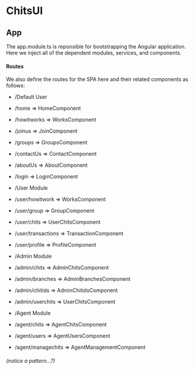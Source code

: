 # ChitsUI
## App
The app.module.ts is reponsible for bootstrapping the Angular application. Here we inject all of the dependent modules, services,
and components.

#### Routes

We also define the routes for the SPA here and their related components as follows:
* /Default User
* /home => HomeComponent
* /howitworks => WorksComponent
* /joinus => JoinComponent
* /groups => GroupsComponent
* /contactUs => ContactComponent
* /aboutUs => AboutComponent
* /login  => LoginComponent

* /User Module
* /user/howitwork => WorksComponent
* /user/group => GroupComponent
* /user/chits => UserChitsComponent
* /user/transactions => TransactionComponent
* /user/profile => ProfileComponent

* /Admin Module
* /admin/chits => AdminChitsComponent
* /admin/branches => AdminBranchesComponent
* /admin/chitids => AdminChitidsComponent
* /admin/userchits => UserChitsComponent

* /Agent Module
* /agent/chits => AgentChitsComponent
* /agent/users => AgentUsersComponent
* /agent/managechits => AgentManagementComponent

###### (notice a pattern...?)
